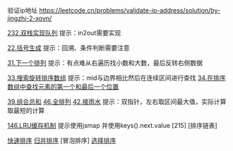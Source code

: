 验证ip地址
https://leetcode.cn/problems/validate-ip-address/solution/by-jingzhi-2-xovn/

[232.双栈实现队列](./src/232.implement-queue-using-stacks.js) 提示：in2out需要实现

[22.括号生成](./src/22.generate-parentheses.js) 提示：回溯、条件判断需要注意

[31.下一个排列](./src/31.next-permutation.js) 提示：有点难从右遍历找小数和大数，最后反转右侧数据

[33.搜索旋转排序数组](./src/33.search-in-rotated-sorted-array.js) 提示：mid与边界相比然后在连续区间进行查找
[34.在排序数组中查找元素的第一个和最后一个位置](./src/34.find-first-and-last-position-of-element-in-sorted-array.js)

[39.组合总和](./src/39.combination-sum.js)
[46.全排列](./src/46.permutations.js)
[42.接雨水](./src/42.trapping-rain-water.js) 提示：双指针，左右取区间最大值，实际计算取最短的计算

[146.LRU缓存机制](./src/146.lru-cache.js) 提示使用jsmap 并使用keys().next.value
[215]
[排序链表]


[快速排序]()
[归并排序]()
[冒泡排序]
[选择排序]()
